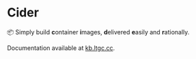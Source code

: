# Cider
📦 Simply build **c**ontainer **i**mages, **d**elivered **e**asily and **r**ationally.

Documentation available at [kb.ltgc.cc](https://kb.ltgc.cc/cider/).
